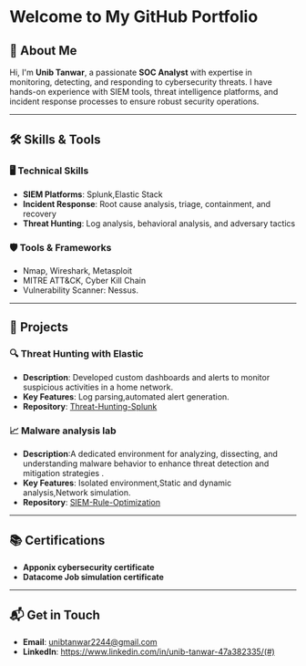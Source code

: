 # Welcome to My GitHub Portfolio

## 👋 About Me
Hi, I'm **Unib Tanwar**, a passionate **SOC Analyst** with expertise in monitoring, detecting, and responding to cybersecurity threats. I have hands-on experience with SIEM tools, threat intelligence platforms, and incident response processes to ensure robust security operations.

---

## 🛠️ Skills & Tools

### 🖥️ Technical Skills
- **SIEM Platforms**: Splunk,Elastic Stack
- **Incident Response**: Root cause analysis, triage, containment, and recovery
- **Threat Hunting**: Log analysis, behavioral analysis, and adversary tactics


### 🛡️ Tools & Frameworks
- Nmap, Wireshark, Metasploit
- MITRE ATT&CK, Cyber Kill Chain
- Vulnerability Scanner: Nessus.

---

## 📂 Projects

### 🔍 **Threat Hunting with Elastic**
- **Description**: Developed custom dashboards and alerts to monitor suspicious activities in a home network.
- **Key Features**: Log parsing,automated alert generation.
- **Repository**: [Threat-Hunting-Splunk](#)

### 📈 **Malware analysis lab**
- **Description**:A dedicated environment for analyzing, dissecting, and understanding malware behavior to enhance threat detection and mitigation strategies .
- **Key Features**: Isolated environment,Static and dynamic analysis,Network simulation.
- **Repository**: [SIEM-Rule-Optimization](#)

---

## 📚 Certifications
- **Apponix cybersecurity certificate**
- **Datacome Job simulation certificate**
  
---

## 📬 Get in Touch
- **Email**: [unibtanwar2244@gmail.com](mailto:your.email@example.com)
- **LinkedIn**: https://www.linkedin.com/in/unib-tanwar-47a382335/(#)



